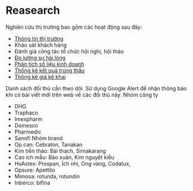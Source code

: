 # Reasearch

Nghiên cứu thị trường bao gồm các hoạt động sau đây:
* [Thông tin thị trường](./feedback.md)
* Khảo sát khách hàng
* Đánh giá công tác tổ chức hội nghị, hội thảo
* [Đo lường sự hài lòng](./satisfaction.md)
* [Phân tích số liệu kinh doanh](./analysis.md)
* [Thống kê kết quả trúng thầu](./bidding.md)
* [Thông kê giá kê khai](./declare.md)

Danh sách đối thủ cần theo dõi.
Sử dụng Google Alert để nhận thông báo khi có bài viết mới trên web về các đối thủ này.
Nhóm công ty
* DHG
* Traphaco
* Imexpharm
* Domesco
* Pharmedic
* Sanofi
Nhóm brand
* Op.can: Cebraton, Tanakan
* Kim tiền thảo: Bài thạch, Sirnakarang
* Cao ích mẫu: Bảo xuân, Kim nguyệt kiều
* HoAstex: Prospan, Ích nhi, Ong vàng, Codatux,
* Opsure: Apettito
* Mimosa: rotunda, rotundin
* Inberco: bifina

